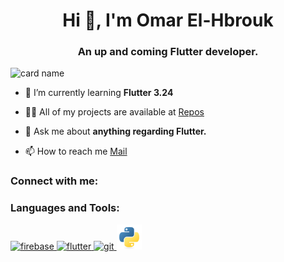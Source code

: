 <h1 align="center">Hi 👋, I'm Omar El-Hbrouk</h1>
<h3 align="center">An up and coming Flutter developer.</h3>

![card name](https://cardivo.vercel.app/api?name=Omar%20ElHbrouk&description=Hi,%20I%27m%20a%20Flutter%20developer%20and%20I%27m%2023%20y.o.%20Nice%20to%20meet%20you%20%F0%9F%91%8B&image=https://avatars.githubusercontent.com/u/102668644?v=4&backgroundColor=%23ecf0f1&pattern=topography&colorPattern=%23c5c5c5)

- 🌱 I’m currently learning **Flutter 3.24**

- 👨‍💻 All of my projects are available at [Repos](https://github.com/ElHbrouk?tab=repositories)

- 💬 Ask me about **anything regarding Flutter.**

- 📫 How to reach me [Mail](omar.elhbrouk2@gmail.com)

<h3 align="left">Connect with me:</h3>
<p align="left">
</p>

<h3 align="left">Languages and Tools:</h3>
<p align="left"> <a href="https://firebase.google.com/" target="_blank" rel="noreferrer"> <img src="https://www.vectorlogo.zone/logos/firebase/firebase-icon.svg" alt="firebase" width="40" height="40"/> </a> <a href="https://flutter.dev" target="_blank" rel="noreferrer"> <img src="https://www.vectorlogo.zone/logos/flutterio/flutterio-icon.svg" alt="flutter" width="40" height="40"/> </a> <a href="https://git-scm.com/" target="_blank" rel="noreferrer"> <img src="https://www.vectorlogo.zone/logos/git-scm/git-scm-icon.svg" alt="git" width="40" height="40"/> </a> <a href="https://www.python.org" target="_blank" rel="noreferrer"> <img src="https://raw.githubusercontent.com/devicons/devicon/master/icons/python/python-original.svg" alt="python" width="40" height="40"/> </a> </p>
